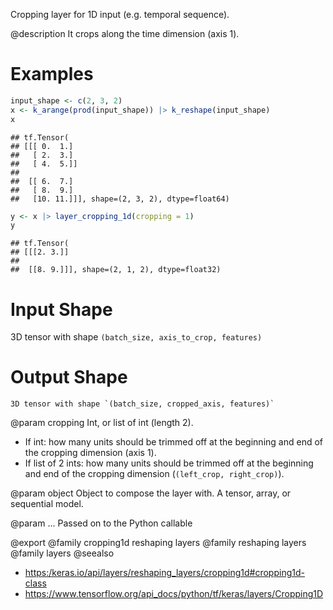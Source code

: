 Cropping layer for 1D input (e.g. temporal sequence).

@description
It crops along the time dimension (axis 1).

# Examples

```r
input_shape <- c(2, 3, 2)
x <- k_arange(prod(input_shape)) |> k_reshape(input_shape)
x
```

```
## tf.Tensor(
## [[[ 0.  1.]
##   [ 2.  3.]
##   [ 4.  5.]]
##
##  [[ 6.  7.]
##   [ 8.  9.]
##   [10. 11.]]], shape=(2, 3, 2), dtype=float64)
```

```r
y <- x |> layer_cropping_1d(cropping = 1)
y
```

```
## tf.Tensor(
## [[[2. 3.]]
##
##  [[8. 9.]]], shape=(2, 1, 2), dtype=float32)
```

# Input Shape
3D tensor with shape `(batch_size, axis_to_crop, features)`

# Output Shape
    3D tensor with shape `(batch_size, cropped_axis, features)`

@param cropping
Int, or list of int (length 2).
- If int: how many units should be trimmed off at the beginning and
  end of the cropping dimension (axis 1).
- If list of 2 ints: how many units should be trimmed off at the
  beginning and end of the cropping dimension
  (`(left_crop, right_crop)`).

@param object
Object to compose the layer with. A tensor, array, or sequential model.

@param ...
Passed on to the Python callable

@export
@family cropping1d reshaping layers
@family reshaping layers
@family layers
@seealso
+ <https:/keras.io/api/layers/reshaping_layers/cropping1d#cropping1d-class>
+ <https://www.tensorflow.org/api_docs/python/tf/keras/layers/Cropping1D>
